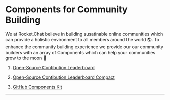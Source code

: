 # Components for Community Building

We at Rocket.Chat believe in  building susatinable online communities which can provide a holistic environment to all members around the world :earth_americas:. To enhance the community building experience we provide our our community builders with an array of Components which can help your communities grow to the moon :rocket:


1. <a href="./leaderboard#open-source-contibution-leaderboard
" target="_blank">Open-Source Contibution Leaderboard</a>

2. <a href="./leaderboardcompact#open-source-contibution-leaderboard-compact
" target="_blank">Open-Source Contibution Leaderboard Compact</a>

3. <a href="./github">GitHub Components Kit</a>


---











